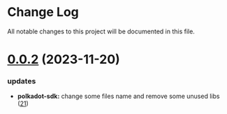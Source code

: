 
# Change Log

All notable changes to this project will be documented in this file.

# [0.0.2](https://github.com/okx/go-wallet-sdk) (2023-11-20)

### updates

- **polkadot-sdk:** change some files name and remove some unused libs ([21](https://github.com/ewhal/go-wallet-sdk/pull/21))
